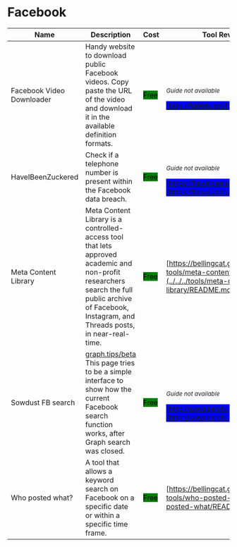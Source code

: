 # Facebook

| Name | Description | Cost | Tool Review and Guide |
| --- | --- | --- | --- |
| Facebook Video Downloader | Handy website to download public Facebook videos. Copy paste the URL of the video and download it in the available definition formats. | <mark style="background-color:green;">Free</mark> | <p><sub><em>Guide not available</em></sub></p><mark style="background-color:blue;"> [http://fdown.net/](http://fdown.net/) </mark> |
| HaveIBeenZuckered | Check if a telephone number is present within the Facebook data breach. | <mark style="background-color:green;">Free</mark> | <p><sub><em>Guide not available</em></sub></p><mark style="background-color:blue;"> [https://haveibeenzuckered.com/](https://haveibeenzuckered.com/) </mark> |
| Meta Content Library | Meta Content Library is a controlled-access tool that lets approved academic and non-profit researchers search the full public archive of Facebook, Instagram, and Threads posts, in near-real-time. | <mark style="background-color:green;">Free</mark> | [https://bellingcat.gitbook.io/toolkit/more/all-tools/meta-content-library](../../../tools/meta-content-library/README.md) |
| Sowdust FB search | [graph.tips/beta](http://graph.tips/beta) This page tries to be a simple interface to show how the current Facebook search function works, after Graph search was closed. | <mark style="background-color:green;">Free</mark> | <p><sub><em>Guide not available</em></sub></p><mark style="background-color:blue;"> [http://sowsearch.info](http://sowsearch.info) </mark> |
| Who posted what? | A tool that allows a keyword search on Facebook on a specific date or within a specific time frame. | <mark style="background-color:green;">Free</mark> | [https://bellingcat.gitbook.io/toolkit/more/all-tools/who-posted-what](../../../tools/who-posted-what/README.md) |